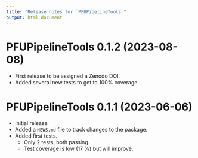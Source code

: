 ```yaml
---
title: "Release notes for `PFUPipelineTools`"
output: html_document
---
```



# PFUPipelineTools 0.1.2 (2023-08-08)

* First release to be assigned a Zenodo DOI.
* Added several new tests
  to get to 100% coverage.


# PFUPipelineTools 0.1.1 (2023-06-06)

* Initial release
* Added a `NEWS.md` file to track changes to the package.
* Added first tests.
    * Only 2 tests, both passing.
    * Test coverage is low (17 %) but will improve.
